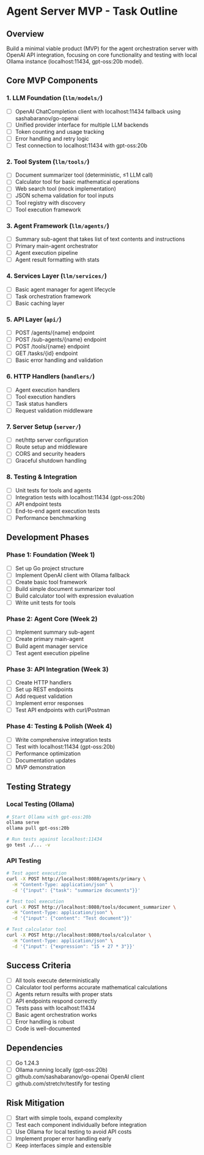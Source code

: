 # Agent Server MVP - Task Outline

## Overview
Build a minimal viable product (MVP) for the agent orchestration server with OpenAI API integration, focusing on core functionality and testing with local Ollama instance (localhost:11434, gpt-oss:20b model).

## Core MVP Components

### 1. LLM Foundation (`llm/models/`)
- [ ] OpenAI ChatCompletion client with localhost:11434 fallback using sashabaranov/go-openai
- [ ] Unified provider interface for multiple LLM backends
- [ ] Token counting and usage tracking
- [ ] Error handling and retry logic
- [ ] Test connection to localhost:11434 with gpt-oss:20b

### 2. Tool System (`llm/tools/`)
- [ ] Document summarizer tool (deterministic, ≤1 LLM call)
- [ ] Calculator tool for basic mathematical operations
- [ ] Web search tool (mock implementation)
- [ ] JSON schema validation for tool inputs
- [ ] Tool registry with discovery
- [ ] Tool execution framework

### 3. Agent Framework (`llm/agents/`)
- [ ] Summary sub-agent that takes list of text contents and instructions
- [ ] Primary main-agent orchestrator
- [ ] Agent execution pipeline
- [ ] Agent result formatting with stats

### 4. Services Layer (`llm/services/`)
- [ ] Basic agent manager for agent lifecycle
- [ ] Task orchestration framework
- [ ] Basic caching layer

### 5. API Layer (`api/`)
- [ ] POST /agents/{name} endpoint
- [ ] POST /sub-agents/{name} endpoint
- [ ] POST /tools/{name} endpoint
- [ ] GET /tasks/{id} endpoint
- [ ] Basic error handling and validation

### 6. HTTP Handlers (`handlers/`)
- [ ] Agent execution handlers
- [ ] Tool execution handlers
- [ ] Task status handlers
- [ ] Request validation middleware

### 7. Server Setup (`server/`)
- [ ] net/http server configuration
- [ ] Route setup and middleware
- [ ] CORS and security headers
- [ ] Graceful shutdown handling

### 8. Testing & Integration
- [ ] Unit tests for tools and agents
- [ ] Integration tests with localhost:11434 (gpt-oss:20b)
- [ ] API endpoint tests
- [ ] End-to-end agent execution tests
- [ ] Performance benchmarking

## Development Phases

### Phase 1: Foundation (Week 1)
- [ ] Set up Go project structure
- [ ] Implement OpenAI client with Ollama fallback
- [ ] Create basic tool framework
- [ ] Build simple document summarizer tool
- [ ] Build calculator tool with expression evaluation
- [ ] Write unit tests for tools

### Phase 2: Agent Core (Week 2)
- [ ] Implement summary sub-agent
- [ ] Create primary main-agent
- [ ] Build agent manager service
- [ ] Test agent execution pipeline

### Phase 3: API Integration (Week 3)
- [ ] Create HTTP handlers
- [ ] Set up REST endpoints
- [ ] Add request validation
- [ ] Implement error responses
- [ ] Test API endpoints with curl/Postman

### Phase 4: Testing & Polish (Week 4)
- [ ] Write comprehensive integration tests
- [ ] Test with localhost:11434 (gpt-oss:20b)
- [ ] Performance optimization
- [ ] Documentation updates
- [ ] MVP demonstration

## Testing Strategy

### Local Testing (Ollama)
```bash
# Start Ollama with gpt-oss:20b
ollama serve
ollama pull gpt-oss:20b

# Run tests against localhost:11434
go test ./... -v
```

### API Testing
```bash
# Test agent execution
curl -X POST http://localhost:8080/agents/primary \
  -H "Content-Type: application/json" \
  -d '{"input": {"task": "summarize documents"}}'

# Test tool execution
curl -X POST http://localhost:8080/tools/document_summarizer \
  -H "Content-Type: application/json" \
  -d '{"input": {"content": "Test document"}}'

# Test calculator tool
curl -X POST http://localhost:8080/tools/calculator \
  -H "Content-Type: application/json" \
  -d '{"input": {"expression": "15 + 27 * 3"}}'
```

## Success Criteria
- [ ] All tools execute deterministically
- [ ] Calculator tool performs accurate mathematical calculations
- [ ] Agents return results with proper stats
- [ ] API endpoints respond correctly
- [ ] Tests pass with localhost:11434
- [ ] Basic agent orchestration works
- [ ] Error handling is robust
- [ ] Code is well-documented

## Dependencies
- [ ] Go 1.24.3
- [ ] Ollama running locally (gpt-oss:20b)
- [ ] github.com/sashabaranov/go-openai OpenAI client
- [ ] github.com/stretchr/testify for testing

## Risk Mitigation
- [ ] Start with simple tools, expand complexity
- [ ] Test each component individually before integration
- [ ] Use Ollama for local testing to avoid API costs
- [ ] Implement proper error handling early
- [ ] Keep interfaces simple and extensible
